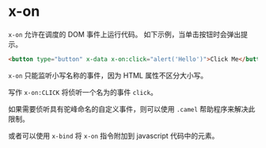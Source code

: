 # x-on

`x-on` 允许在调度的 DOM 事件上运行代码。 如下示例，当单击按钮时会弹出提示。

```html
<button type="button" x-data x-on:click="alert('Hello')">Click Me</button>
```

`x-on` 只能监听小写名称的事件，因为 HTML 属性不区分大小写。

写作 `x-on:CLICK` 将侦听一个名为的事件 `click`。

如果需要侦听具有驼峰命名的自定义事件，则可以使用 `.camel` 帮助程序来解决此限制。

或者可以使用 `x-bind` 将 `x-on` 指令附加到 javascript 代码中的元素。

